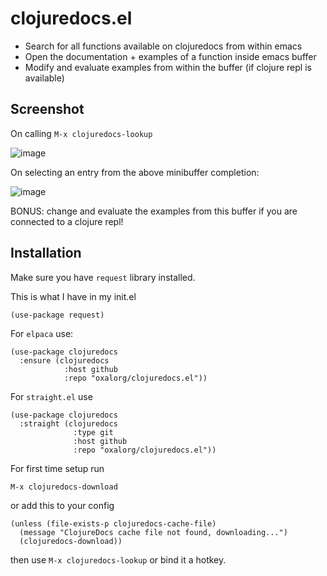 # clojuredocs.el

- Search for all functions available on clojuredocs from within emacs
- Open the documentation + examples of a function inside emacs buffer
- Modify and evaluate examples from within the buffer (if clojure repl is available)

## Screenshot

On calling `M-x clojuredocs-lookup`

![image](https://github.com/user-attachments/assets/ce60a0cb-9cb3-4786-9ada-c65ea6a0a9e6)

On selecting an entry from the above minibuffer completion:

![image](https://github.com/user-attachments/assets/fc2f92b7-1274-4f6b-aaf3-50d4e1c8ddd5)

BONUS: change and evaluate the examples from this buffer if you are connected to a clojure repl!

## Installation

Make sure you have `request` library installed.

This is what I have in my init.el

```elisp
(use-package request)
```

For `elpaca` use:

```elisp
(use-package clojuredocs
  :ensure (clojuredocs
            :host github
            :repo "oxalorg/clojuredocs.el"))
```

For `straight.el` use

```elisp
(use-package clojuredocs
  :straight (clojuredocs
              :type git
              :host github
              :repo "oxalorg/clojuredocs.el"))
```

For first time setup run 

```emacs
M-x clojuredocs-download
```

or add this to your config

```elisp
(unless (file-exists-p clojuredocs-cache-file)
  (message "ClojureDocs cache file not found, downloading...")
  (clojuredocs-download))
```

then use `M-x clojuredocs-lookup` or bind it a hotkey.
